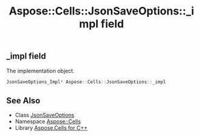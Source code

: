 ﻿---
title: Aspose::Cells::JsonSaveOptions::_impl field
linktitle: _impl
second_title: Aspose.Cells for C++ API Reference
description: 'Aspose::Cells::JsonSaveOptions::_impl field. The implementation object in C++.'
type: docs
weight: 3000
url: /cpp/aspose.cells/jsonsaveoptions/_impl/
---
## _impl field


The implementation object.

```cpp
JsonSaveOptions_Impl* Aspose::Cells::JsonSaveOptions::_impl
```

## See Also

* Class [JsonSaveOptions](../)
* Namespace [Aspose::Cells](../../)
* Library [Aspose.Cells for C++](../../../)
